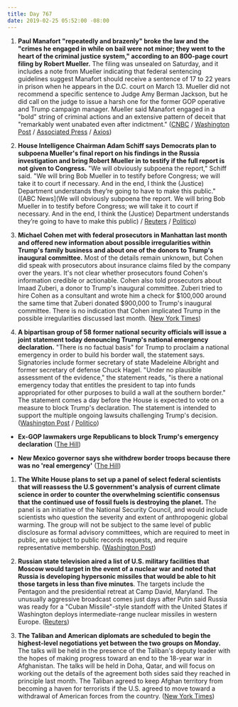 ```yaml
---
title: Day 767
date: 2019-02-25 05:52:00 -08:00
---
```


1. **Paul Manafort "repeatedly and brazenly" broke the law and the "crimes he engaged in while on bail were not minor; they went to the heart of the criminal justice system," according to an 800-page court filing by Robert Mueller.** The filing was unsealed on Saturday, and it includes a note from Mueller indicating that federal sentencing guidelines suggest Manafort should receive a sentence of 17 to 22 years in prison when he appears in the D.C. court on March 13. Mueller did not recommend a specific sentence to Judge Amy Berman Jackson, but he did call on the judge to issue a harsh one for the former GOP operative and Trump campaign manager. Mueller said Manafort engaged in a "bold" string of criminal actions and an extensive pattern of deceit that "remarkably went unabated even after indictment." ([CNBC](https://www.cnbc.com/2019/02/23/robert-mueller-drops-800-page-sentencing-memo-on-paul-manafort.html) / [Washington Post](http://www.washingtonpost.com/local/legal-issues/paul-manafort-a-hardened-and-bold-criminal-mueller-prosecutors-tell-judge/2019/02/23/690bd33c-3542-11e9-af5b-b51b7ff322e9_story.html) / [Associated Press](https://www.apnews.com/284652f3b06d478bb16b90d1f957e29c) / [Axios](https://www.axios.com/paul-manafort-mueller-sentencing-memo-582eacb7-dad4-4aa6-9b48-6557e0ee206a.html))

2. **House Intelligence Chairman Adam Schiff says Democrats plan to subpoena Mueller's final report on his findings in the Russia investigation and bring Robert Mueller in to testify if the full report is not given to Congress.** "We will obviously subpoena the report," Schiff said. "We will bring Bob Mueller in to testify before Congress; we will take it to court if necessary. And in the end, I think the (Justice) Department understands they’re going to have to make this public." ([ABC News](We will obviously subpoena the report. We will bring Bob Mueller in to testify before Congress; we will take it to court if necessary. And in the end, I think the (Justice) Department understands they’re going to have to make this public) / [Reuters](https://www.reuters.com/article/us-usa-trump-russia-idUSKCN1QD0V6) / [Politico](https://www.politico.com/story/2019/02/24/adam-schiff-mueller-report-1182516))

3. **Michael Cohen met with federal prosecutors in Manhattan last month and offered new information about possible irregularities within Trump's family business and about one of the donors to Trump's inaugural committee.** Most of the details remain unknown, but Cohen did speak with prosecutors about insurance claims filed by the company over the years. It's not clear whether prosecutors found Cohen's information credible or actionable. Cohen also told prosecutors about Imaad Zuberi, a donor to Trump's inaugural committee. Zuberi tried to hire Cohen as a consultant and wrote him a check for $100,000 around the same time that Zuberi donated $900,000 to Trump's inaugural committee. There is no indication that Cohen implicated Trump in the possible irregularities discussed last month. ([New York Times](https://www.nytimes.com/2019/02/22/us/politics/michael-cohen-prosecutors-trump-organization.html))

4. **A bipartisan group of 58 former national security officials will issue a joint statement today denouncing Trump's national emergency declaration.** "There is no factual basis" for Trump to proclaim a national emergency in order to build his border wall, the statement says. Signatories include former secretary of state Madeleine Albright and former secretary of defense Chuck Hagel. "Under no plausible assessment of the evidence," the statement reads, "is there a national emergency today that entitles the president to tap into funds appropriated for other purposes to build a wall at the southern border." The statement comes a day before the House is expected to vote on a measure to block Trump's declaration. The statement is intended to support the multiple ongoing lawsuits challenging Trump's decision. ([Washington Post](http://www.washingtonpost.com/world/national-security/former-senior-national-security-officials-to-issue-declaration-on-national-emergency/2019/02/24/3e4908c6-3859-11e9-a2cd-307b06d0257b_story.html) / [Politico](https://www.politico.com/story/2019/02/24/national-security-trump-emergency-declaration-1182732))

* **Ex-GOP lawmakers urge Republicans to block Trump's emergency declaration** ([The Hill](https://thehill.com/homenews/house/431374-ex-gop-lawmakers-pen-letter-urging-current-republicans-to-block-trumps))

* **New Mexico governor says she withdrew border troops because there was no 'real emergency'** ([The Hill](https://thehill.com/latino/431352-new-mexico-governor-says-she-withdrew-border-troops-because-there-was-no-real))

1. **The White House plans to set up a panel of select federal scientists that will reassess the U.S government's analysis of current climate science in order to counter the overwhelming scientific consensus that the continued use of fossil fuels is destroying the planet.** The panel is an initiative of the National Security Council, and would include scientists who question the severity and extent of anthropogenic global warming. The group will not be subject to the same level of public disclosure as formal advisory committees, which are required to meet in public, are subject to public records requests, and require representative membership. ([Washington Post](http://www.washingtonpost.com/national/health-science/white-house-to-select-federal-scientists-to-reassess-government-climate-findings-sources-say/2019/02/24/49cd0a84-37dd-11e9-af5b-b51b7ff322e9_story.html))

2. **Russian state television aired a list of U.S. military facilities that Moscow would target in the event of a nuclear war and noted that Russia is developing hypersonic missiles that would be able to hit those targets in less than five minutes**. The targets include the Pentagon and the presidential retreat at Camp David, Maryland. The unusually aggressive broadcast comes just days after Putin said Russia was ready for a "Cuban Missile"-style standoff with the United States if Washington deploys intermediate-range nuclear missiles in western Europe. ([Reuters](https://www.reuters.com/article/us-usa-nuclear-russia-idUSKCN1QE1DM))

3. **The Taliban and American diplomats are scheduled to begin the highest-level negotiations yet between the two groups on Monday.** The talks will be held in the presence of the Taliban's deputy leader with the hopes of making progress toward an end to the 18-year war in Afghanistan. The talks will be held in Doha, Qatar, and will focus on working out the details of the agreement both sides said they reached in principle last month. The Taliban agreed to keep Afghan territory from becoming a haven for terrorists if the U.S. agreed to move toward a withdrawal of American forces from the country. ([New York Times](https://www.nytimes.com/2019/02/25/world/asia/us-taliban-talks-afghanistan-qatar-baradar.html))